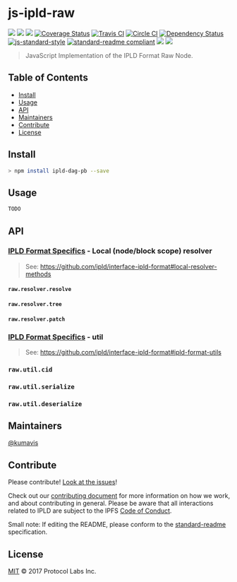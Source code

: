 # js-ipld-raw

[![](https://img.shields.io/badge/made%20by-Protocol%20Labs-blue.svg?style=flat-square)](http://ipn.io)
[![](https://img.shields.io/badge/project-IPLD-blue.svg?style=flat-square)](http://github.com/ipld/ipld)
[![](https://img.shields.io/badge/freenode-%23ipfs-blue.svg?style=flat-square)](http://webchat.freenode.net/?channels=%23ipfs)
[![Coverage Status](https://coveralls.io/repos/github/ipld/js-ipld-raw/badge.svg?branch=master)](https://coveralls.io/github/ipld/js-ipld-raw?branch=master)
[![Travis CI](https://travis-ci.org/ipld/js-ipld-raw.svg?branch=master)](https://travis-ci.org/ipld/js-ipld-raw)
[![Circle CI](https://circleci.com/gh/ipld/js-ipld-raw.svg?style=svg)](https://circleci.com/gh/ipld/js-ipld-raw)
[![Dependency Status](https://david-dm.org/ipld/js-ipld-raw.svg?style=flat-square)](https://david-dm.org/ipld/js-ipld-raw)
[![js-standard-style](https://img.shields.io/badge/code%20style-standard-brightgreen.svg?style=flat-square)](https://github.com/feross/standard)
[![standard-readme compliant](https://img.shields.io/badge/standard--readme-OK-green.svg?style=flat-square)](https://github.com/RichardLitt/standard-readme)
![](https://img.shields.io/badge/npm-%3E%3D3.0.0-orange.svg?style=flat-square)
![](https://img.shields.io/badge/Node.js-%3E%3D4.0.0-orange.svg?style=flat-square)

> JavaScript Implementation of the IPLD Format Raw Node.

## Table of Contents

- [Install](#install)
- [Usage](#usage)
- [API](#api)
- [Maintainers](#maintainers)
- [Contribute](#contribute)
- [License](#license)

## Install

```bash
> npm install ipld-dag-pb --save
```

## Usage

```JavaScript
TODO
```

## API

### [IPLD Format Specifics](https://github.com/ipld/interface-ipld-format) - Local (node/block scope) resolver

> See: https://github.com/ipld/interface-ipld-format#local-resolver-methods


#### `raw.resolver.resolve`

#### `raw.resolver.tree`

#### `raw.resolver.patch`

### [IPLD Format Specifics](https://github.com/ipld/interface-ipld-format) - util

> See: https://github.com/ipld/interface-ipld-format#ipld-format-utils

### `raw.util.cid`

### `raw.util.serialize`

### `raw.util.deserialize`

## Maintainers

[@kumavis](https://github.com/kumavis)

## Contribute

Please contribute! [Look at the issues](https://github.com/ipld/js-ipld-raw/issues)!

Check out our [contributing document](https://github.com/ipld/ipld/blob/master/contributing.md) for more information on how we work, and about contributing in general. Please be aware that all interactions related to IPLD are subject to the IPFS [Code of Conduct](https://github.com/ipfs/community/blob/master/code-of-conduct.md).

Small note: If editing the README, please conform to the [standard-readme](https://github.com/RichardLitt/standard-readme) specification.

## License

[MIT](LICENSE) © 2017 Protocol Labs Inc.
